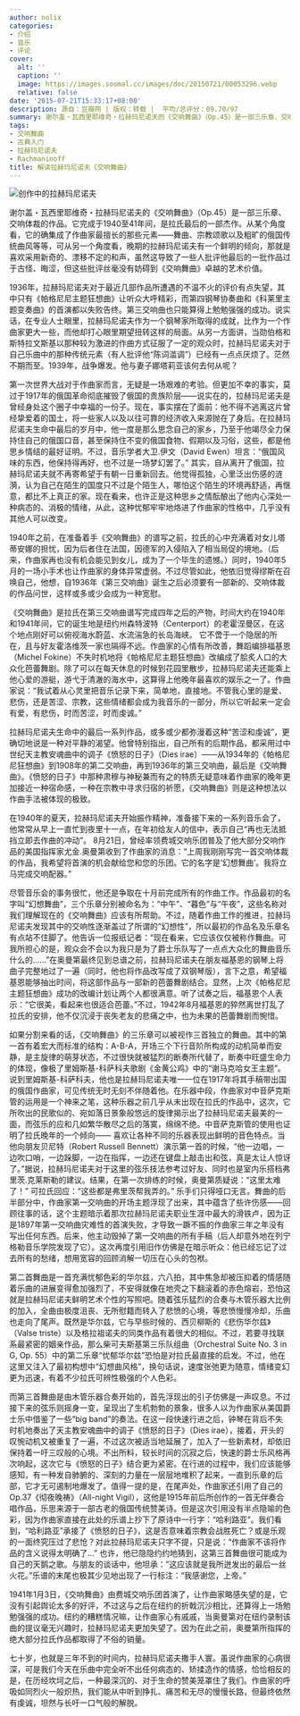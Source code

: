 ```yaml
---
author: nolix
categories:
- 介绍
- 音乐
- 评论
cover:
  alt: ''
  caption: ''
  image: https://images.soomal.cc/images/doc/20150721/00053296.webp
  relative: false
date: '2015-07-21T15:33:17+08:00'
description: 源自：豆瓣网 | 版权：转载 |  平均/总评分：09.70/97
summary: 谢尔盖・瓦西里耶维奇・拉赫玛尼诺夫的《交响舞曲》（Op.45）是一部三乐章、交响体裁的作品。它完成于1940至41年间，是拉氏最后的一部杰作。从某个角度看，它的确集成了作曲家最擅长的那些元素――舞曲、宗教颂歌以及粗旷的俄国传统曲风等等，可从另一个角度看……
tags:
- 交响舞曲
- 古典入门
- 拉赫玛尼诺夫
- Rachmaninoff
title: 解读拉赫玛尼诺夫《交响舞曲》
---
```


![创作中的拉赫玛尼诺夫](https://images.soomal.cc/images/doc/20150721/00053296.webp)





谢尔盖・瓦西里耶维奇・拉赫玛尼诺夫的《交响舞曲》（Op.45）是一部三乐章、交响体裁的作品。它完成于1940至41年间，是拉氏最后的一部杰作。从某个角度看，它的确集成了作曲家最擅长的那些元素――舞曲、宗教颂歌以及粗旷的俄国传统曲风等等，可从另一个角度看，晚期的拉赫玛尼诺夫有一个鲜明的倾向，那就是喜欢采用新奇的、漂移不定的和声，虽然这导致了一些人批评他最后的一批作品过于古怪、晦涩，但这些批评丝毫没有妨碍到《交响舞曲》卓越的艺术价值。

1936年，拉赫玛尼诺夫对于最近几部作品所遭遇的不温不火的评价有点失望，其中只有《帕格尼尼主题狂想曲》让听众大呼精彩，而第四钢琴协奏曲和《科莱里主题变奏曲》的首演都以失败告终。第三交响曲也只能算得上勉勉强强的成功。说实话，在专业人士眼里，拉赫玛尼诺夫作为一个钢琴家所取得的成就，比作为一个作曲家更大一些，而他却打心眼里期望扭转这样的局面。从另一方面讲，当勋伯格和斯特拉文斯基以那种较为激进的作曲方式征服了一定的观众时，拉赫玛尼诺夫对于自己乐曲中的那种传统元素（有人批评他“陈词滥调”）已经有一点点厌烦了。茫然不期而至。1939年，战争爆发。他与妻子娜塔莉亚该何去何从呢？

第一次世界大战对于作曲家而言，无疑是一场艰难的考验。但更加不幸的事实，莫过于1917年的俄国革命彻底摧毁了俄国的贵族阶层――说实在的，拉赫玛尼诺夫是曾经身处这个圈子中幸福的一份子。现在，事实摆在了面前：他不得不逃离这片曾经挚爱着的国土，将一些家人以及以往可靠的经济收入来源抛在了身后。在拉赫玛尼诺夫生命中最后的岁月中，他一度是那么思念自己的家乡，乃至于他竭尽全力保持住自己的俄国口音，甚至保持住不变的俄国食物、假期以及习俗，这些，都是他思乡情结的最好证明。不过，音乐学者大卫.伊文（David Ewen）坦言：“俄国风味的东西，他保持得再好，也不过是一场梦幻罢了。” 其实，自从离开了俄国，拉赫玛尼诺夫就不再寄希望于有朝一日重新回去。他觉得孤独，心里泛出伤感的涟漪，认为自己在陌生的国度只不过是个陌生人，哪怕这个陌生的环境再舒适，再惬意，都比不上真正的家。现在看来，也许正是这种思乡之情酝酿出了他内心深处一种病态的、消极的情绪，从此，这种忧郁牢牢地烙进了作曲家的性格中，几乎没有其他人可以改变。

1940年之前，在准备着手《交响舞曲》的谱写之前，拉氏的心中充满着对女儿塔蒂安娜的担忧，因为后者住在法国，因德军的入侵陷入了相当局促的境地。（后来，作曲家再也没有机会能见到女儿，成为了一个毕生的遗憾。）同时，1940年5月的一场小手术也让作曲家的身体异常虚弱。不过尽管如此，他依旧觉得缪斯在召唤自己，他想，自1936年《第三交响曲》诞生之后必须要有一部新的、交响体裁的作品问世，这样或多或少会成为一种宽慰。

《交响舞曲》是拉氏在第三交响曲谱写完成四年之后的产物，时间大约在1940年和1941年间，它的诞生地是纽约州森特波特（Centerport）的老霍涅曼区，在这个地点刚好可以俯视海水蔚蓝、水流湍急的长岛海峡。 它不啻于一个隐居的所在，且与好友霍洛维茨一家也隔得不远。作曲家的心情有所改善，舞蹈编排福基恩（Michel Fokine）不失时机地将《帕格尼尼主题狂想曲》改编成了脍炙人口的大众化芭蕾舞剧。除了可以在每天休息的时候到花园里散步，拉赫玛尼诺夫还能乘上他心爱的游艇，游弋于清澈的海水中，这算得上他晚年最喜欢的娱乐之一了。作曲家说：“我试着从心灵里把音乐记录下来，简单地，直接地。不管我心里的是爱、悲伤，还是苦涩、宗教，这些情绪都会成为我音乐的一部分，所以它听起来一定会有爱，有悲伤，时而苦涩，时而虔诚。”

拉赫玛尼诺夫生命中的最后一系列作品，或多或少都弥漫着这种“苦涩和虔诚”，更确切地说是一种对平静的渴望。他曾特别指出，自己所有的后期作品，都采用过中世纪天主教安魂曲中的调子《愤怒的日子》（Dies irae）――从1934年的《帕格尼尼狂想曲》到1908年的第二交响曲，再到1936年的第三交响曲，最后是《交响舞曲》。《愤怒的日子》中那种肃穆与神秘兼而有之的特质无疑意味着作曲家的晚年更加接近一种宿命感，一种在宗教中寻求归宿的祈愿，《交响舞曲》则是这种想法以作曲手法被体现的极致。

在1940年的夏天，拉赫玛尼诺夫开始振作精神，准备接下来的一系列音乐会了，他常常从早上一直忙到夜里十一点，在年初给友人的信中，表示自己“再也无法抵挡立即去作曲的冲动”。 8月21日，曾经率领费城交响乐团普及了他大部分交响作品的美国指挥家尤金.奥曼第收到了作曲家的消息：“上周我刚刚写完一首交响体裁的作品，我希望将首演的机会献给您和您的乐团。它的名字是‘幻想舞曲’。我将立马完成交响配器。” 

尽管音乐会的事务很忙，他还是争取在十月前完成所有的作曲工作。作品最初的名字叫“幻想舞曲”，三个乐章分别被命名为：“中午”、“暮色”与“午夜”，这些名称对我们理解现在的《交响舞曲》应该有所帮助。不过，随着作曲工作的推进，拉赫玛尼诺夫发现其中的交响性逐渐盖过了所谓的“幻想性”，所以最初的作品名及乐章名有点站不住脚了。他告诉一位报纸记者：“现在看来，它应该仅仅被称作舞曲。可我所担心的是，观众会不会以为我只是为了爵士乐队写了一点点大众化的舞曲音乐什么的......”在奥曼第最终见到总谱之前，拉赫玛尼诺夫在朋友福基恩的钢琴上将曲子完整地过了一遍（同时，他也将作品改写成了双钢琴版），言下之意，希望福基恩能够抽出时间，将这部作品与一部新的芭蕾舞剧结合。显然，上次《帕格尼尼主题狂想曲》成功的改编计划让两个人都很满意。听了试奏之后，福基恩个人表示：“它很美，看起来也很适合芭蕾。”不过，1942年8月福基恩的猝然离世打乱了拉氏的安排，他不仅沉浸于丧失老友的悲痛之中，也为未果的芭蕾舞剧而惋惜。

如果分割来看的话，《交响舞曲》的三乐章可以被视作三首独立的舞曲。其中的第一首有着宏大而标准的结构：A-B-A，开场三个下行音阶所构成的动机简单而安静，是主旋律的萌芽状态，不过很快就被猛烈的断奏所代替了，断奏中旺盛生命力的体现，像极了里姆斯基-科萨科夫歌剧《金黄公鸡》中的“谢马克哈女王主题”。说到里姆斯基-科萨科夫，他也是拉赫玛尼诺夫唯一一位在1917年将其手稿带出国的俄国作曲家，可见传统无时无刻不伴随着他。在乐器中段，作曲家对中音萨克斯管的运用是一个神来之笔，这种乐器之前几乎从未出现在拉氏的作品中，这次，它所吹出的民歌似的、宛如落日景象般悠远的旋律揭示出了拉赫玛尼诺夫最美的一面，而弦乐的应和几如繁华散尽之后的落寞，绵绵不绝。中音萨克斯管的使用也证明了拉氏晚年的一个倾向―― 喜欢让各种不同的乐器表现出鲜明的音色特点。当他向朋友贝尼特（Robert Russell Bennett）演示第一首的时候，“他一边唱，一边吹口哨，一边跺脚，一边在指挥，一边还在键盘上敲击出和弦，真是太让人惊讶了。”据说，拉赫玛尼诺夫对于这里的弦乐技法参考过好友、同时也是室内乐搭档弗里茨.克莱斯勒的建议。结果，在第一次排练的时候，奥曼第质疑说：“这里太难了！” 可拉氏回应：“这些都是弗里茨帮我弄的。” 乐手们只得哑口无言。舞曲的后半部分中，作曲家第一交响曲的开场主题浮现了出来，其中蕴含了些许伤感――回顾往事的话，这个主题暗示着那次拉赫玛尼诺夫职业生涯中最大的滑铁卢，因为正是1897年第一交响曲灾难性的首演失败，才导致一蹶不振的作曲家三年之年没有写出任何东西。后来，他主动毁掉了第一交响曲的所有手稿（后人却意外地在列宁格勒音乐学院发现了它）。这次再度引用旧作仿佛是在暗示听众：他已经忘记了过去所有的愁绪，想用宽容的回顾消解一切压在心头的包袱。

第二首舞曲是一首充满忧郁色彩的华尔兹，六八拍，其中焦急却被压抑着的情感随着乐曲的进展变得愈加强烈了，不安得就像在地壳之下翻滚着的赤色熔岩，恐怕这就是拉赫玛尼诺夫鲜明艺术个性的写照吧。随着弦乐猛烈的合奏与木管乐器大比例的加入，全曲由极度沮丧、无所慰籍而转入了悲愤的心境，等悲愤慢慢冷却，乐曲也走向了尾声。既然是华尔兹，它与早些时候的、西贝柳斯的《悲伤华尔兹》（Valse triste）以及格拉祖诺夫的同类作品有着很大的相似。不过，若要寻找联系最紧密的姻亲作品，那么柴可夫斯基第三乐队组曲（Orchestral Suite No. 3 in G, Op. 55）中的第二乐章“忧郁华尔兹”恐怕是对拉氏最直接的启发。不过，他在这里又注入了最初构想中“幻想曲风格”，换句话说，速度张弛更为随意，情绪变幻更为迅速，有着不少拉氏可辨性极强的个人色彩。

而第三首舞曲是由木管乐器合奏开始的，首先浮现出的引子仿佛是一声叹息。不过接下来的弦乐则摇身一变，呈现出了生机勃勃的景象，很多人以为作曲家从美国爵士乐中借鉴了一些“big band”的奏法。在这一段快速行进之后，钟琴在背后不失时机地奏出了天主教安魂曲中的调子《愤怒的日子》（Dies irae），接着，开头的叹惋动机又被重复了一遍，不过这次被适当地延展了，加入了一些新素材，却依旧保持着一吁三叹般的心境。不出所料，较长时间的沉寂之后，快速的爵士乐风格再次响起，这次它与《愤怒的日子》结合更为紧密。在行进的过程中，我们应该能够感知，有一种发自肺腑的、深刻的力量在一层层地堆积了起来，一直到乐章的后部，它才无可遏制地爆发了。值得一提的是，在尾声处，作曲家还引用了自己的Op.37《彻夜晚祷》（All-night Vigil），这他是1915年前后所创作的一首无伴奏合唱作品，乐思来源于一部古老的俄国传统赞美诗。但是这次引用没有半点隐喻的色彩，因为作曲家直接在此处的乐谱上抄下了原诗中一行字：“哈利路亚”。我们看到，“哈利路亚”承接了《愤怒的日子》，这是否意味着宗教会战胜死亡？或是乐观的一面终究压过了悲怆？对此拉赫玛尼诺夫只字不提，只是说：“作曲家不该将作品的含义说得太明确了...” 也许，他已隐隐约约地猜到，这第三首舞曲很可能成为自己的天鹅之歌。与朋友的谈话中，他坦承：”这应该就是我所迸发出的最后一丝火花。”乐谱的末尾也极其少见地出现了一行标注：“我感谢您，上帝。”

1941年1月3日，《交响舞曲》由费城交响乐团首演了，让作曲家略感失望的是，它没有引起舆论太多的好评，不过这与之后在纽约的折戟沉沙相比，还算得上一场勉勉强强的成功。纽约的糟糕情况嘛，让作曲家心有戚戚，当奥曼第对在纽约录制该曲的提议毫无兴趣时，拉赫玛尼诺夫更加失望了。因为在此之前，奥曼第所指挥的绝大部分拉氏作品都取得了不俗的销量。 

七十岁，也就是三年不到的时间内，拉赫玛尼诺夫撒手人寰。虽说作曲家的心病很深，可是我们今天在乐曲中完全听不出任何病态的、矫揉造作的情感，恰恰相反的是，在历经坎坷之后，一种最深沉的、对于生命的赞美笼罩住了我们。作曲家的呼吸如同烈火一般炽热，我们能从中听到挣扎、痛苦和无尽的慢慢长路，但最终依然有虔诚，坦然与长吁一口气般的解脱。